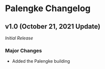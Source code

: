 # Palengke Changelog
## v1.0 (October 21, 2021 Update)
*Initial Release*
### Major Changes
- Added the Palengke building